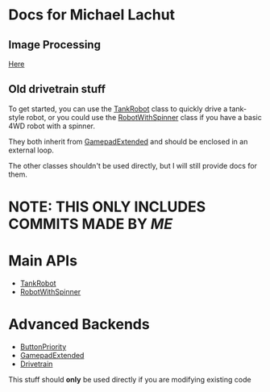 # Docs for Michael Lachut

## Image Processing
[Here](./Michael-Lachut/image-pain)

## Old drivetrain stuff

To get started, you can use the [TankRobot](./Michael-Lachut/TankRobot) class to quickly drive a tank-style robot,
or you could use the [RobotWithSpinner](./Michael-Lachut/RobotWithSpinner) class if you have a basic 4WD robot with a spinner.

They both inherit from [GamepadExtended](./Michael-Lachut/backend/GamepadExtended) and should be enclosed in an external loop.

The other classes shouldn't be used directly, but I will still provide docs for them.


# NOTE: THIS ONLY INCLUDES COMMITS MADE BY _ME_

# Main APIs

  * [TankRobot](./Michael-Lachut/TankRobot)
  * [RobotWithSpinner](./Michael-Lachut/RobotWithSpinner)

# Advanced Backends
  
  * [ButtonPriority](./Michael-Lachut/backend/ButtonPriority)
  * [GamepadExtended](./Michael-Lachut/backend/GamepadExtended)
  * [Drivetrain](./Michael-Lachut/backend/Drivetrain)

This stuff should **only** be used directly if you are modifying existing code